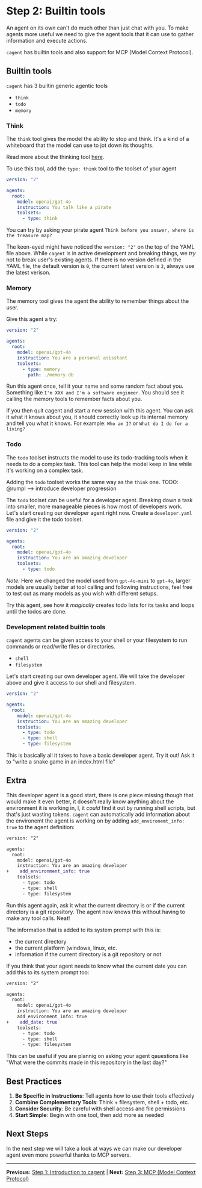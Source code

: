 # Step 2: Builtin tools

An agent on its own can't do much other than just chat with you. To make agents
more useful we need to give the agent tools that it can use to gather
information and execute actions.

`cagent` has builtin tools and also support for MCP (Model Context Protocol).

## Builtin tools

`cagent` has 3 builtin generic agentic tools

- `think`
- `todo`
- `memory`

### Think

The `think` tool gives the model the ability to stop and think. It's a kind of a
whiteboard that the model can use to jot down its thoughts.

Read more about the thinking tool
[here](https://www.anthropic.com/engineering/claude-think-tool).

To use this tool, add the `type: think` tool to the toolset of your agent

```yaml
version: "2"

agents:
  root:
    model: openai/gpt-4o
    instruction: You talk like a pirate
    toolsets:
      - type: think
```

You can try by asking your pirate agent `Think before you answer, where is the
treasure map?`

The keen-eyed might have noticed the `version: "2"` on the top of the YAML file
above. While `cagent` is in active development and breaking things, we _try_ not
to break user's existing agents. If there is no version defined in the YAML
file, the default version is `0`, the current latest version is `2`, always use
the latest verison.

### Memory

The memory tool gives the agent the ability to remember things about the user.

Give this agent a try:

```yaml
version: "2"

agents:
  root:
    model: openai/gpt-4o
    instruction: You are a personal asisstant
    toolsets:
      - type: memory
        path: ./memory.db
```

Run this agent once, tell it your name and some random fact about you. Something
like `I'm XXX and I'm a software engineer`. You should see it calling the memory
tools to remember facts about you.

If you then quit cagent and start a new session with this agent. You can ask it
what it knows about you, it should correctly look up its internal memory and
tell you what it knows. For example: `Who am I?` or `What do I do for a living?`

### Todo

The `todo` toolset instructs the model to use its todo-tracking tools when it
needs to do a complex task. This tool can help the model keep in line while it's
working on a complex task.

Adding the `todo` toolset works the same way as the `think` one. TODO: @rumpl
--> introduce developer progression

The `todo` toolset can be useful for a developer agent. Breaking down a task
into smaller, more manageable pieces is how most of developers work. Let's start
creating our developer agent right now. Create a `developer.yaml` file and give
it the todo toolset.

```yaml
version: "2"

agents:
  root:
    model: openai/gpt-4o
    instruction: You are an amazing developer
    toolsets:
      - type: todo
```

_Note:_ Here we changed the model used from `gpt-4o-mini` to `gpt-4o`, larger
models are usually better at tool calling and following instructions, feel free
to test out as many models as you wish with different setups.

Try this agent, see how it _magically_ creates todo lists for its tasks and
loops until the todos are done.

### Development related builtin tools

`cagent` agents can be given access to your shell or your filesystem to run
commands or read/write files or directories.

- `shell`
- `filesystem`

Let's start creating our own developer agent. We will take the developer above
and give it access to our shell and filesystem.

```yaml
version: "2"

agents:
  root:
    model: openai/gpt-4o
    instruction: You are an amazing developer
    toolsets:
      - type: todo
      - type: shell
      - type: filesystem
```

This is basically all it takes to have a basic developer agent. Try it out! Ask
it to "write a snake game in an index.html file"

## Extra

This developer agent is a good start, there is one piece missing though that
would make it even better, it doesn't really know anything about the environment
it is working in, l, it _could_ find it out by running shell scripts, but that's
just wasting tokens. `cagent` can automatically add information about the
environemt the agent is working on by adding `add_environemt_info: true` to the
agent definition:

```diff
version: "2"

agents:
  root:
    model: openai/gpt-4o
    instruction: You are an amazing developer
+    add_environment_info: true
    toolsets:
      - type: todo
      - type: shell
      - type: filesystem
```

Run this agent again, ask it what the current directory is or if the current
directory is a git repository. The agent now knows this without having to make
any tool calls. Neat!

The information that is added to its system prompt with this is:

- the current directory
- the current platform (windows, linux, etc.
- information if the current directory is a git repository or not

If you think that your agent needs to know what the current date you can add
this to its system prompt too:

```diff
version: "2"

agents:
  root:
    model: openai/gpt-4o
    instruction: You are an amazing developer
    add_environment_info: true
+    add_date: true
    toolsets:
      - type: todo
      - type: shell
      - type: filesystem
```

This can be useful if you are plannig on asking your agent qauestions like "What
were the commits made in this repository in the last day?"

## Best Practices

1. **Be Specific in Instructions**: Tell agents how to use their tools
   effectively
2. **Combine Complementary Tools**: Think + filesystem, shell + todo, etc.
3. **Consider Security**: Be careful with shell access and file permissions
4. **Start Simple**: Begin with one tool, then add more as needed

## Next Steps

In the next step we will take a look at ways we can make our developer agent
even more powerful thanks to MCP servers.

---

**Previous:** [Step 1: Introduction to cagent](step1_first_agent.md) | **Next:**
[Step 3: MCP (Model Context Protocol)](step3_mcp.md)
